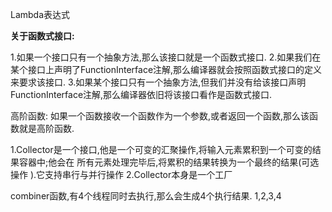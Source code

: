 Lambda表达式

**关于函数式接口:**

1.如果一个接口只有一个抽象方法,那么该接口就是一个函数式接口.
2.如果我们在某个接口上声明了FunctionInterface注解,那么编译器就会按照函数式接口的定义来要求该接口.
3.如果某个接口只有一个抽象方法,但我们并没有给该接口声明FunctionInterface注解,那么编译器依旧将该接口看作是函数式接口.

高阶函数: 如果一个函数接收一个函数作为一个参数,或者返回一个函数,那么该函数就是高阶函数.

1.Collector是一个接口,他是一个可变的汇聚操作,将输入元素累积到一个可变的结果容器中;他会在
所有元素处理完毕后,将累积的结果转换为一个最终的结果(可选操作
).它支持串行与并行操作
2.Collector本身是一个工厂

combiner函数,有4个线程同时去执行,那么会生成4个执行结果.
1,2,3,4 




